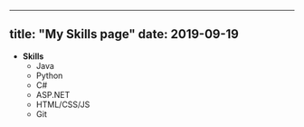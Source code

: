  ---
title: "My Skills page"
date: 2019-09-19
---
 - **Skills**
    - Java
    - Python
    - C#
    - ASP.NET
    - HTML/CSS/JS
    - Git
